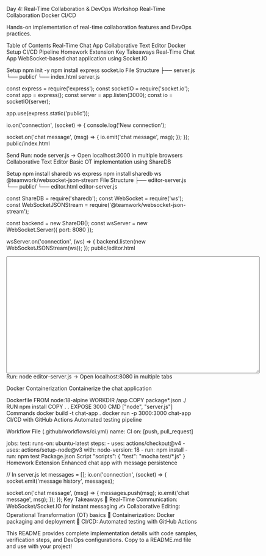 Day 4: Real-Time Collaboration & DevOps Workshop Real-Time Collaboration Docker CI/CD

Hands-on implementation of real-time collaboration features and DevOps practices.

Table of Contents Real-Time Chat App Collaborative Text Editor Docker Setup CI/CD Pipeline Homework Extension Key Takeaways Real-Time Chat App WebSocket-based chat application using Socket.IO

Setup npm init -y npm install express socket.io File Structure ├── server.js └── public/ └── index.html server.js

const express = require('express'); const socketIO = require('socket.io'); const app = express(); const server = app.listen(3000); const io = socketIO(server);

app.use(express.static('public'));

io.on('connection', (socket) => { console.log('New connection');

socket.on('chat message', (msg) => { io.emit('chat message', msg); }); }); public/index.html

Send <script src="/socket.io/socket.io.js"></script> <script> const socket = io(); document.getElementById('chat-form').addEventListener('submit', (e) => { e.preventDefault(); const input = document.getElementById('message-input'); if (input.value) { socket.emit('chat message', input.value); input.value = ''; } }); socket.on('chat message', (msg) => { const li = document.createElement('li'); li.textContent = msg; document.getElementById('messages').appendChild(li); }); </script> Run: node server.js → Open localhost:3000 in multiple browsers
Collaborative Text Editor Basic OT implementation using ShareDB

Setup npm install sharedb ws express npm install sharedb ws @teamwork/websocket-json-stream File Structure ├── editor-server.js └── public/ └── editor.html editor-server.js

const ShareDB = require('sharedb'); const WebSocket = require('ws'); const WebSocketJSONStream = require('@teamwork/websocket-json-stream');

const backend = new ShareDB(); const wsServer = new WebSocket.Server({ port: 8080 });

wsServer.on('connection', (ws) => { backend.listen(new WebSocketJSONStream(ws)); }); public/editor.html

<textarea id="editor" cols="80" rows="20"></textarea> <script src="https://unpkg.com/sharedb-client-browser/dist/sharedb.js"></script> <script> const connection = new sharedb.Connection(new WebSocket('ws://localhost:8080')); const doc = connection.get('examples', 'textarea'); doc.subscribe(() => { document.getElementById('editor').value = doc.data.content || ''; document.getElementById('editor').addEventListener('input', (e) => { doc.submitOp([{ p: ['content'], oi: e.target.value }]); }); doc.on('op', () => document.getElementById('editor').value = doc.data.content); }); </script> Run: node editor-server.js → Open localhost:8080 in multiple tabs
Docker Containerization Containerize the chat application

Dockerfile FROM node:18-alpine WORKDIR /app COPY package*.json ./ RUN npm install COPY . . EXPOSE 3000 CMD ["node", "server.js"] Commands docker build -t chat-app . docker run -p 3000:3000 chat-app CI/CD with GitHub Actions Automated testing pipeline

Workflow File (.github/workflows/ci.yml) name: CI on: [push, pull_request]

jobs: test: runs-on: ubuntu-latest steps: - uses: actions/checkout@v4 - uses: actions/setup-node@v3 with: node-version: 18 - run: npm install - run: npm test Package.json Script "scripts": { "test": "mocha test/*.js" } Homework Extension Enhanced chat app with message persistence

// In server.js let messages = []; io.on('connection', (socket) => { socket.emit('message history', messages);

socket.on('chat message', (msg) => { messages.push(msg); io.emit('chat message', msg); }); }); Key Takeaways 🚀 Real-Time Communication: WebSocket/Socket.IO for instant messaging ✍️ Collaborative Editing: Operational Transformation (OT) basics 🐳 Containerization: Docker packaging and deployment 🔄 CI/CD: Automated testing with GitHub Actions

This README provides complete implementation details with code samples, verification steps, and DevOps configurations. Copy to a README.md file and use with your project!
